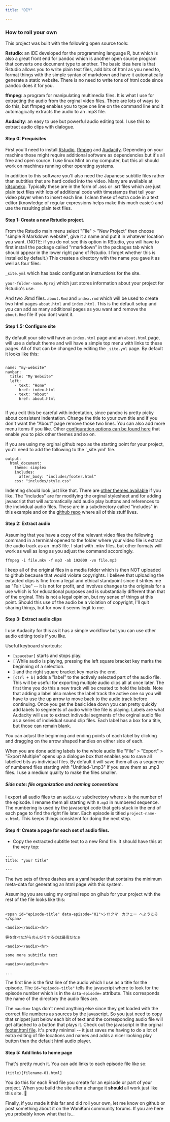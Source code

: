 ```yaml
---
title: "DIY"

---
```



### <span id="episode-title" data-episode="null">How to roll your own</span>

This project was built with the following open source tools:

**Rstudio**: an IDE developed for the programming language R, but which is also a great front end for pandoc which is another open source program that converts one document type to another. The basic idea here is that Rstudio allows you to write plain text files, add bits of html as you need to, format things with the simple syntax of markdown and have it automatically generate a static website. There is no need to write tons of html code since pandoc does it for you.

**ffmpeg**: a program for manipulating multimedia files. It is what I use for extracting the audio from the orginal video files. There are lots of ways to do this, but ffmpeg enables you to type one line on the command line and it automagically extracts the audio to an .mp3 file.

**Audacity**: an easy to use but powerful audio editing tool. I use this to extract audio clips with dialogue.


#### Step 0: Prequisites

First you'll need to install [Rstudio](https://rstudio.com/products/rstudio/), [ffmpeg](https://ffmpeg.org/) and [Audacity](https://www.audacityteam.org/). Depending on your machine those might require additional software as dependencies but it's all free and open source. I use linux Mint on my computer, but this all should work on machines running other operating systems.

In addition to this software you'll also need the Japanese subtitle files rather than subtitles that are hard coded into the video. Many are available at [kitsuneko](https://kitsunekko.net/). Typically these are in the form of .ass or .srt files which are just plain text files with lots of additional code with timestamps that tell your video player when to insert each line. I clean these of extra code in a text editor (knowledge of regular expressions helps make this much easier) and use the resulting plain text files.

#### Step 1: Create a new Rstudio project.

From the Rstudio main menu select "File" > "New Project" then choose "simple R Markdown website", give it a name and put it in whatever location you want. (NOTE: if you do not see this option in RStudio, you will have to first install the package called "rmarkdown" in the packages tab which should appear in the lower right pane of Rstudio. I forget whether this is installed by default.)  This creates a directory with the name you gave it as well as four files:

`_site.yml` which has basic configuration instructions for the site.

`your-folder-name.Rproj` which just stores information about your project for Rstudio's use.

And two .Rmd files. `about.Rmd` and `index.rmd` which will be used to create two html pages `about.html` and `index.html`. This is the default setup and you can add as many additional pages as you want and remove the `about.Rmd` file if you dont want it.

#### Step 1.5: Configure site

By default your site will have an `index.html` page and an `about.html` page, will use a default theme and will have a simple top menu with links to these pages. All of that can be changed by editing the `_site.yml` page. By default it looks like this:

```

name: "my-website"
navbar:
  title: "My Website"
  left:
    - text: "Home"
      href: index.html
    - text: "About"
      href: about.html


```

If you edit this be careful with indentation, since pandoc is pretty picky about consistent indentation. Change the title to your own title and if you don't want the "About" page remove those two lines. You can also add more menu items if you like. Other [configuration options can be found here](https://bookdown.org/yihui/rmarkdown/rmarkdown-site.html) that enable you to pick other themes and so on.

If you are using my orginal github repo as the starting point for your project, you'll need to add the following to the `_site.yml' file.

```
output:
  html_document:
    theme: simplex
    includes:
      after_body: "includes/footer.html"
    css: "includes/style.css"

```

Indenting should look just like that. There are [other themes available](https://www.datadreaming.org/post/r-markdown-theme-gallery/) if you like. The "includes" are for modifying the orginal stylesheet and for adding javascript that will automatically add audio play buttons and references to the individual audio files. These are in a subdirectory called "includes" in this example and on the [github repo](https://github.com/gwmatthews/Shirokuma-Cafe) where all of this stuff lives.

#### Step 2: Extract audio

Assuming that you have a copy of the relevant video files the following command in a terminal opened to the folder where your video file is extract the audio track as an .mp3 file. I start with .mkv files, but other formats will work as well as long as you adjust the command accordingly.

`ffmpeg -i file.mkv -f mp3 -ab 192000 -vn file.mp3 `

I keep all of the original files in a media folder which is then NOT uploaded to github because that would violate copyrights. I believe that uploading the extacted clips is fine from a legal and ethical standpoint since it strikes me as "Fair Use" -- it is not for profit, and involves changes to the originals for a use which is for educational purposes and is substantially different than that of the orginal. This is not a legal opinion, but my sense of things at this point. Should this use of the audio be a violation of copyright, I'll quit sharing things, but for now it seems legit to me.

#### Step 3: Extract audio clips

I use Audacity for this as it has a simple workflow but you can use other audio editing tools if you like. 

Useful keyboard shortcuts:

- `[spacebar]` starts and stops play.
- `[` While audio is playing, pressing the left square bracket key marks the beginning of a selection.
- `]` and the right square bracket key marks the end.
- `[ctrl + b]` adds a "label" to the actively selected part of the audio file. This will be useful for exporting multiple audio clips all at once later. The first time you do this a new track will be created to hold the labels. Note that adding a label also makes the label track the active one so you will have to use the up arrow to move back to the audio track before continuing. Once you get the basic idea down you can pretty quickly add labels to segments of audio while the file is playing. Labels are what Audacity will use to extract indivudal segments of the orginal audio file as a series of individual sound clip files. Each label has a box for a title, but those can remain blank.

You can adjust the beginning and ending points of each label by clicking and dragging on the arrow shaped handles on either side of each.

When you are done adding labels to the whole audio file "File" > "Export" > "Export Multiple" opens up a dialogue box that enables you to save all labelled bits as individual files. By default it will save them all as a sequence of numbered files starting with "Untitled-1.mp3" if you save them as .mp3 files. I use a medium quality to make the files smaller. 

##### Side note: file organization and naming conventions

I export all audio files to an `audio/x/` subdirectory where `x` is the number of the episode. I rename them all starting with `0.mp3` in numbered sequence. The numbering is used by the javascript code that gets stuck in the end of each page to find the right file later. Each episode is titled `project-name-x.html`. This keeps things consistent for doing the next step. 


#### Step 4: Create a page for each set of audio files.

- Copy the extracted subtitle text to a new Rmd file. It should have this at the very top:

```
---
title: "your title"

---
```

The two sets of three dashes are a yaml header that contains the minimum meta-data for generating an html page with this system.

Assuming you are using my orginal repo on gihub for your project with the rest of the file looks like this:

```

<span id="episode-title" data-episode="01">シロクマ　カフェー へようこそ</span>

<audio></audio><hr>

笹を食べながらのんびりするのは最高だなぁ

<audio></audio><hr>

some more subtitle text

<audio></audio><hr>

...

```

The first line is the first line of the audio which I use as a title for the episode. The `id="episode-title"` tells the javascript where to look for the episode number which is in the `data-episode=` attribute. This corresponds the name of the directory the audio files are.

The `<audio>` tags don't need anything else since they get loaded with the correct file numbers as sources by the javascript. So you just need to copy that snippet just below each bit of text and the corresponding audio file will get attached to a button that plays it. Check out the javascript in the orginal [footer.html file](https://github.com/gwmatthews/Shirokuma-Cafe/blob/master/includes/footer.html). It's pretty minimal -- it just saves me having to do a lot of extra editing of file locations and names and adds a nicer looking play button than the default html audio player.


#### Step 5: Add links to home page

That's pretty much it. You can add links to each episode file like so:

`(title)[filename-01.html]`
 
 You do this for each Rmd file you create for an episode or part of your project. When you build the site after a change it **should** all work just like this site. 🤞 
 
 Finally, if you made it this far and did roll your own, let me know on github or post something about it on the WaniKani community forums. If you are here you probably know what that is...




